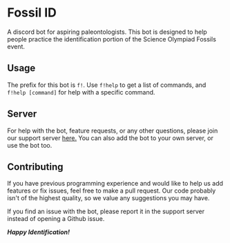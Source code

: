 # Fossil ID

A discord bot for aspiring paleontologists. This bot is designed to help people practice the identification portion of the Science Olympiad Fossils event.

## Usage

The prefix for this bot is `f!`. Use `f!help` to get a list of commands, and `f!help [command]` for help with a specific command.

## Server

For help with the bot, feature requests, or any other questions, please join our support server [here.](https://discord.gg/husFeGG) You can also add the bot to your own server, or use the bot too.

## Contributing

If you have previous programming experience and would like to help us add features or fix issues, feel free to make a pull request. Our code probably isn't of the highest quality, so we value any suggestions you may have.

If you find an issue with the bot, please report it in the support server instead of opening a Github issue.

**_Happy Identification!_**
